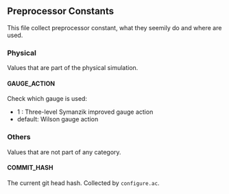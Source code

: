 Preprocessor Constants
---------

This file collect preprocessor constant, what they seemily do and where are used.

### Physical
Values that are part of the physical simulation.

#### GAUGE_ACTION
Check which gauge is used:
- 1      : Three-level Symanzik improved gauge action
- default: Wilson gauge action

### Others
Values that are not part of any category.

#### COMMIT_HASH
The current git head hash. Collected by `configure.ac`.